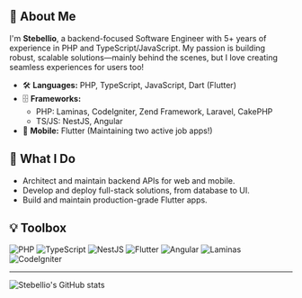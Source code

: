 ## 👋 About Me

I'm **Stebellio**, a backend-focused Software Engineer with 5+ years of experience in PHP and TypeScript/JavaScript. My passion is building robust, scalable solutions—mainly behind the scenes, but I love creating seamless experiences for users too!

- 🛠️ **Languages:** PHP, TypeScript, JavaScript, Dart (Flutter)
- 🗄️ **Frameworks:**  
  - PHP: Laminas, CodeIgniter, Zend Framework, Laravel, CakePHP  
  - TS/JS: NestJS, Angular  
- 📱 **Mobile:** Flutter (Maintaining two active job apps!)

## 🚀 What I Do

- Architect and maintain backend APIs for web and mobile.
- Develop and deploy full-stack solutions, from database to UI.
- Build and maintain production-grade Flutter apps.

## 💡 Toolbox

![PHP](https://img.shields.io/badge/PHP-777BB4?style=for-the-badge&logo=php&logoColor=white)
![TypeScript](https://img.shields.io/badge/TypeScript-3178C6?style=for-the-badge&logo=typescript&logoColor=white)
![NestJS](https://img.shields.io/badge/NestJS-E0234E?style=for-the-badge&logo=nestjs&logoColor=white)
![Flutter](https://img.shields.io/badge/Flutter-02569B?style=for-the-badge&logo=flutter&logoColor=white)
![Angular](https://img.shields.io/badge/Angular-DD0031?style=for-the-badge&logo=angular&logoColor=white)
![Laminas](https://img.shields.io/badge/Laminas-0054A6?style=for-the-badge)
![CodeIgniter](https://img.shields.io/badge/CodeIgniter-DD4814?style=for-the-badge)

---

![Stebellio's GitHub stats](https://github-readme-stats.vercel.app/api?username=stebellio&show_icons=true&theme=radical)
